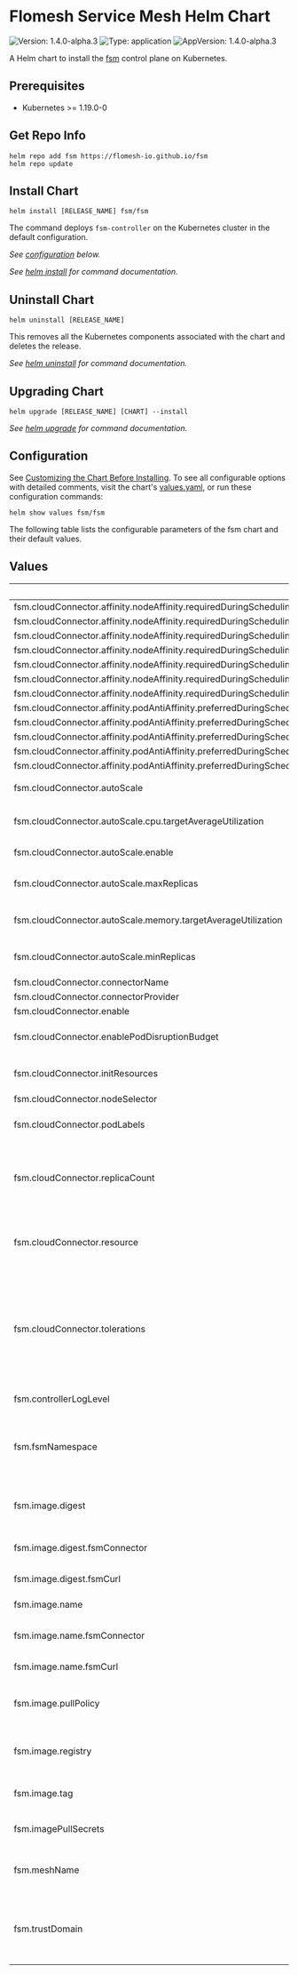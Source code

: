 # Flomesh Service Mesh Helm Chart

![Version: 1.4.0-alpha.3](https://img.shields.io/badge/Version-1.4.0--alpha.3-informational?style=flat-square) ![Type: application](https://img.shields.io/badge/Type-application-informational?style=flat-square) ![AppVersion: 1.4.0-alpha.3](https://img.shields.io/badge/AppVersion-1.4.0--alpha.3-informational?style=flat-square)

A Helm chart to install the [fsm](https://github.com/flomesh-io/fsm) control plane on Kubernetes.

## Prerequisites

- Kubernetes >= 1.19.0-0

## Get Repo Info

```console
helm repo add fsm https://flomesh-io.github.io/fsm
helm repo update
```

## Install Chart

```console
helm install [RELEASE_NAME] fsm/fsm
```

The command deploys `fsm-controller` on the Kubernetes cluster in the default configuration.

_See [configuration](#configuration) below._

_See [helm install](https://helm.sh/docs/helm/helm_install/) for command documentation._

## Uninstall Chart

```console
helm uninstall [RELEASE_NAME]
```

This removes all the Kubernetes components associated with the chart and deletes the release.

_See [helm uninstall](https://helm.sh/docs/helm/helm_uninstall/) for command documentation._

## Upgrading Chart

```console
helm upgrade [RELEASE_NAME] [CHART] --install
```

_See [helm upgrade](https://helm.sh/docs/helm/helm_upgrade/) for command documentation._

## Configuration

See [Customizing the Chart Before Installing](https://helm.sh/docs/intro/using_helm/#customizing-the-chart-before-installing). To see all configurable options with detailed comments, visit the chart's [values.yaml](./values.yaml), or run these configuration commands:

```console
helm show values fsm/fsm
```

The following table lists the configurable parameters of the fsm chart and their default values.

## Values

| Key | Type | Default | Description |
|-----|------|---------|-------------|
| fsm.cloudConnector.affinity.nodeAffinity.requiredDuringSchedulingIgnoredDuringExecution.nodeSelectorTerms[0].matchExpressions[0].key | string | `"kubernetes.io/os"` |  |
| fsm.cloudConnector.affinity.nodeAffinity.requiredDuringSchedulingIgnoredDuringExecution.nodeSelectorTerms[0].matchExpressions[0].operator | string | `"In"` |  |
| fsm.cloudConnector.affinity.nodeAffinity.requiredDuringSchedulingIgnoredDuringExecution.nodeSelectorTerms[0].matchExpressions[0].values[0] | string | `"linux"` |  |
| fsm.cloudConnector.affinity.nodeAffinity.requiredDuringSchedulingIgnoredDuringExecution.nodeSelectorTerms[0].matchExpressions[1].key | string | `"kubernetes.io/arch"` |  |
| fsm.cloudConnector.affinity.nodeAffinity.requiredDuringSchedulingIgnoredDuringExecution.nodeSelectorTerms[0].matchExpressions[1].operator | string | `"In"` |  |
| fsm.cloudConnector.affinity.nodeAffinity.requiredDuringSchedulingIgnoredDuringExecution.nodeSelectorTerms[0].matchExpressions[1].values[0] | string | `"amd64"` |  |
| fsm.cloudConnector.affinity.nodeAffinity.requiredDuringSchedulingIgnoredDuringExecution.nodeSelectorTerms[0].matchExpressions[1].values[1] | string | `"arm64"` |  |
| fsm.cloudConnector.affinity.podAntiAffinity.preferredDuringSchedulingIgnoredDuringExecution[0].podAffinityTerm.labelSelector.matchExpressions[0].key | string | `"app"` |  |
| fsm.cloudConnector.affinity.podAntiAffinity.preferredDuringSchedulingIgnoredDuringExecution[0].podAffinityTerm.labelSelector.matchExpressions[0].operator | string | `"In"` |  |
| fsm.cloudConnector.affinity.podAntiAffinity.preferredDuringSchedulingIgnoredDuringExecution[0].podAffinityTerm.labelSelector.matchExpressions[0].values[0] | string | `"fsm-injector"` |  |
| fsm.cloudConnector.affinity.podAntiAffinity.preferredDuringSchedulingIgnoredDuringExecution[0].podAffinityTerm.topologyKey | string | `"kubernetes.io/hostname"` |  |
| fsm.cloudConnector.affinity.podAntiAffinity.preferredDuringSchedulingIgnoredDuringExecution[0].weight | int | `100` |  |
| fsm.cloudConnector.autoScale | object | `{"cpu":{"targetAverageUtilization":80},"enable":false,"maxReplicas":5,"memory":{"targetAverageUtilization":80},"minReplicas":1}` | Auto scale configuration |
| fsm.cloudConnector.autoScale.cpu.targetAverageUtilization | int | `80` | Average target CPU utilization (%) |
| fsm.cloudConnector.autoScale.enable | bool | `false` | Enable Autoscale |
| fsm.cloudConnector.autoScale.maxReplicas | int | `5` | Maximum replicas for autoscale |
| fsm.cloudConnector.autoScale.memory.targetAverageUtilization | int | `80` | Average target memory utilization (%) |
| fsm.cloudConnector.autoScale.minReplicas | int | `1` | Minimum replicas for autoscale |
| fsm.cloudConnector.connectorName | string | `""` |  |
| fsm.cloudConnector.connectorProvider | string | `""` |  |
| fsm.cloudConnector.enable | bool | `false` |  |
| fsm.cloudConnector.enablePodDisruptionBudget | bool | `false` | Enable Pod Disruption Budget |
| fsm.cloudConnector.initResources | object | `{"limits":{"cpu":"500m","memory":"512M"},"requests":{"cpu":"200m","memory":"128M"}}` | initContainer resource parameters |
| fsm.cloudConnector.nodeSelector | object | `{}` |  |
| fsm.cloudConnector.podLabels | object | `{}` | Sidecar injector's pod labels |
| fsm.cloudConnector.replicaCount | int | `1` | Sidecar injector's replica count (ignored when autoscale.enable is true) |
| fsm.cloudConnector.resource | object | `{"limits":{"cpu":"1","memory":"1G"},"requests":{"cpu":"0.5","memory":"128M"}}` | Sidecar injector's container resource parameters |
| fsm.cloudConnector.tolerations | list | `[]` | Node tolerations applied to control plane pods. The specified tolerations allow pods to schedule onto nodes with matching taints. |
| fsm.controllerLogLevel | string | `"info"` | Controller log verbosity |
| fsm.fsmNamespace | string | `""` | Namespace to deploy FSM in. If not specified, the Helm release namespace is used. |
| fsm.image.digest | object | `{"fsmConnector":"","fsmCurl":""}` | Image digest (defaults to latest compatible tag) |
| fsm.image.digest.fsmConnector | string | `""` | fsm-connector's image digest |
| fsm.image.digest.fsmCurl | string | `""` | fsm-curl's image digest |
| fsm.image.name | object | `{"fsmConnector":"fsm-connector","fsmCurl":"fsm-curl"}` | Image name defaults |
| fsm.image.name.fsmConnector | string | `"fsm-connector"` | fsm-connector's image name |
| fsm.image.name.fsmCurl | string | `"fsm-curl"` | fsm-curl's image name |
| fsm.image.pullPolicy | string | `"IfNotPresent"` | Container image pull policy for control plane containers |
| fsm.image.registry | string | `"flomesh"` | Container image registry for control plane images |
| fsm.image.tag | string | `"1.4.0-alpha.3"` | Container image tag for control plane images |
| fsm.imagePullSecrets | list | `[]` | `fsm-connector` image pull secret |
| fsm.meshName | string | `"fsm"` | Identifier for the instance of a service mesh within a cluster |
| fsm.trustDomain | string | `"cluster.local"` | The trust domain to use as part of the common name when requesting new certificates. |

<!-- markdownlint-enable MD013 MD034 -->
<!-- markdownlint-restore -->